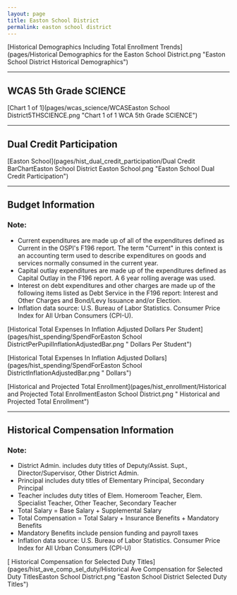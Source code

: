 ```yaml
---
layout: page
title: Easton School District
permalink: easton school district
---
```



[Historical Demographics Including Total Enrollment Trends](pages/Historical Demographics for the Easton School District.png "Easton School District Historical Demographics")

___

## WCAS 5th Grade SCIENCE

[Chart 1 of 1](pages/wcas_science/WCASEaston School District5THSCIENCE.png "Chart 1 of 1 WCA 5th Grade SCIENCE")


___

## Dual Credit Participation

[Easton School](pages/hist_dual_credit_participation/Dual Credit BarChartEaston School District Easton School.png "Easton School Dual Credit Participation")


___

## Budget Information
### Note:
- Current expenditures are made up of all of the expenditures defined as Current in the OSPI's F196 report. The term "Current" in this context is an accounting term used to describe expenditures on goods and services normally consumed in the current year.
- Capital outlay expenditures are made up of the expenditures defined as Capital Outlay in the F196 report. A 6 year rolling average was used.
- Interest on debt expenditures and other charges are made up of the following items listed as Debt Service in the F196 report: Interest and Other Charges and Bond/Levy Issuance and/or Election.
- Inflation data source: U.S. Bureau of Labor Statistics. Consumer Price Index for All Urban Consumers (CPI-U).

[Historical Total Expenses In Inflation Adjusted Dollars Per Student](pages/hist_spending/SpendForEaston School DistrictPerPupilInflationAdjustedBar.png " Dollars Per Student")

[Historical Total Expenses In Inflation Adjusted Dollars](pages/hist_spending/SpendForEaston School DistrictInflationAdjustedBar.png " Dollars")

[Historical and Projected Total Enrollment](pages/hist_enrollment/Historical and Projected Total EnrollmentEaston School District.png " Historical and Projected Total Enrollment")


___

## Historical Compensation Information
### Note:
- District Admin. includes duty titles of Deputy/Assist. Supt., Director/Supervisor, Other District Admin.
- Principal includes duty titles of Elementary Principal, Secondary Principal
- Teacher includes duty titles of Elem. Homeroom Teacher, Elem. Specialist Teacher, Other Teacher, Secondary Teacher
- Total Salary = Base Salary + Supplemental Salary
- Total Compensation = Total Salary + Insurance Benefits + Mandatory Benefits
- Mandatory Benefits include pension funding and payroll taxes
- Inflation data source: U.S. Bureau of Labor Statistics. Consumer Price Index for All Urban Consumers (CPI-U)

[ Historical Compensation for Selected Duty Titles](pages/hist_ave_comp_sel_duty/Historical Ave Compensation for Selected Duty TitlesEaston School District.png "Easton School District Selected Duty Titles")


